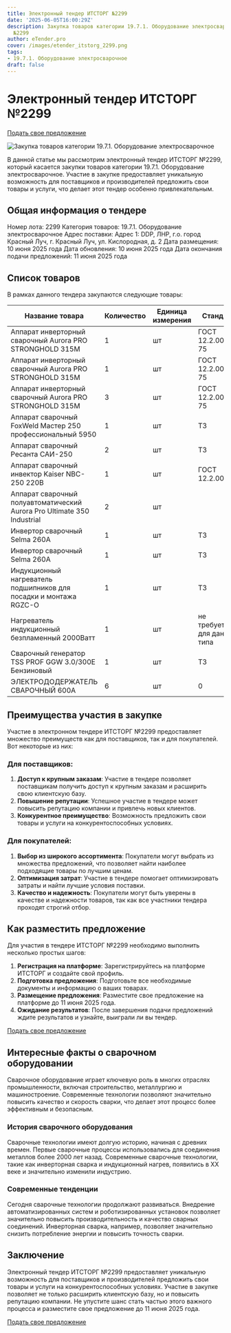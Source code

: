 ```yaml
---
title: Электронный тендер ИТСТОРГ №2299
date: '2025-06-05T16:00:29Z'
description: Закупка товаров категории 19.7.1. Оборудование электросварочное - Тендер
  №2299
author: eTender.pro
cover: /images/etender_itstorg_2299.png
tags:
- 19.7.1. Оборудование электросварочное
draft: false
---
```

# Электронный тендер ИТСТОРГ №2299

[Подать свое предложение](https://itstorg.ru/tender-2299?utm_source=etender)

![Закупка товаров категории 19.7.1. Оборудование электросварочное](/images/etender_itstorg_2299.png)

В данной статье мы рассмотрим электронный тендер ИТСТОРГ №2299, который касается закупки товаров категории 19.7.1. Оборудование электросварочное. Участие в закупке предоставляет уникальную возможность для поставщиков и производителей предложить свои товары и услуги, что делает этот тендер особенно привлекательным.

## Общая информация о тендере

Номер лота: 2299
Категория товаров: 19.7.1. Оборудование электросварочное
Адрес поставки: Адрес 1: DDP, ЛНР, г.о. город Красный Луч, г. Красный Луч, ул. Кислородная, д. 2
Дата размещения: 10 июня 2025 года
Дата обновления: 10 июня 2025 года
Дата окончания подачи предложений: 11 июня 2025 года

## Список товаров

В рамках данного тендера закупаются следующие товары:

| Название товара | Количество | Единица измерения | Стандарт | Гарантия |
|-----------------|------------|------------------|----------|----------|
| Аппарат инверторный сварочный Aurora PRO STRONGHOLD 315M | 1 | шт | ГОСТ 12.2.007.8-75 | Нет |
| Аппарат инверторный сварочный Aurora PRO STRONGHOLD 315M | 1 | шт | ГОСТ 12.2.007.8-75 | Нет |
| Аппарат инверторный сварочный Aurora PRO STRONGHOLD 315M | 3 | шт | ГОСТ 12.2.007.8-75 | Нет |
| Аппарат сварочный FoxWeld Мастер 250 профессиональный 5950 | 1 | шт | ТЗ | Нет |
| Аппарат сварочный Ресанта САИ-250 | 2 | шт | ТЗ | Нет |
| Аппарат сварочный инвектор Kaiser NBC-250 220B | 1 | шт | ГОСТ 12.2.007.0 | Нет |
| Аппарат сварочный полуавтоматический Aurora Pro Ultimate 350 Industrial | 2 | шт |  | Да |
| Инвертор сварочный Selma 260A | 1 | шт | ТЗ | Нет |
| Инвертор сварочный Selma 260A | 1 | шт | ТЗ | Нет |
| Индукционный нагреватель подшипников для посадки и монтажа RGZC-O | 1 | шт | ТЗ | Да |
| Нагреватель индукционный безпламенный 2000Ватт | 1 | шт | не требуется для данного типа | Да |
| Сварочный генератор TSS PROF GGW 3.0/300E Бензиновый | 1 | шт | ТЗ | Да |
| ЭЛЕКТРОДОДЕРЖАТЕЛЬ СВАРОЧНЫЙ 600А | 6 | шт | 0 | Нет |

## Преимущества участия в закупке

Участие в электронном тендере ИТСТОРГ №2299 предоставляет множество преимуществ как для поставщиков, так и для покупателей. Вот некоторые из них:

### Для поставщиков:

1. **Доступ к крупным заказам**: Участие в тендере позволяет поставщикам получить доступ к крупным заказам и расширить свою клиентскую базу.
2. **Повышение репутации**: Успешное участие в тендере может повысить репутацию компании и привлечь новых клиентов.
3. **Конкурентное преимущество**: Возможность предложить свои товары и услуги на конкурентоспособных условиях.

### Для покупателей:

1. **Выбор из широкого ассортимента**: Покупатели могут выбрать из множества предложений, что позволяет найти наиболее подходящие товары по лучшим ценам.
2. **Оптимизация затрат**: Участие в тендере помогает оптимизировать затраты и найти лучшие условия поставки.
3. **Качество и надежность**: Покупатели могут быть уверены в качестве и надежности товаров, так как все участники тендера проходят строгий отбор.

## Как разместить предложение

Для участия в тендере ИТСТОРГ №2299 необходимо выполнить несколько простых шагов:

1. **Регистрация на платформе**: Зарегистрируйтесь на платформе ИТСТОРГ и создайте свой профиль.
2. **Подготовка предложения**: Подготовьте все необходимые документы и информацию о ваших товарах.
3. **Размещение предложения**: Разместите свое предложение на платформе до 11 июня 2025 года.
4. **Ожидание результатов**: После завершения подачи предложений ждите результатов и узнайте, выиграли ли вы тендер.

[Подать свое предложение](https://itstorg.ru/tender-2299?utm_source=etender)

## Интересные факты о сварочном оборудовании

Сварочное оборудование играет ключевую роль в многих отраслях промышленности, включая строительство, металлургию и машиностроение. Современные технологии позволяют значительно повысить качество и скорость сварки, что делает этот процесс более эффективным и безопасным.

### История сварочного оборудования

Сварочные технологии имеют долгую историю, начиная с древних времен. Первые сварочные процессы использовались для соединения металлов более 2000 лет назад. Современные сварочные технологии, такие как инверторная сварка и индукционный нагрев, появились в XX веке и значительно изменили индустрию.

### Современные тенденции

Сегодня сварочные технологии продолжают развиваться. Внедрение автоматизированных систем и роботизированных установок позволяет значительно повысить производительность и качество сварных соединений. Инверторная сварка, например, позволяет значительно снизить потребление энергии и повысить точность сварки.

## Заключение

Электронный тендер ИТСТОРГ №2299 предоставляет уникальную возможность для поставщиков и производителей предложить свои товары и услуги на конкурентоспособных условиях. Участие в закупке позволяет не только расширить клиентскую базу, но и повысить репутацию компании. Не упустите шанс стать частью этого важного процесса и разместите свое предложение до 11 июня 2025 года.

[Подать свое предложение](https://itstorg.ru/tender-2299?utm_source=etender)